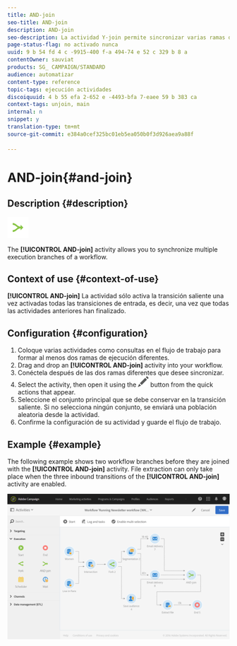 ```yaml
---
title: AND-join
seo-title: AND-join
description: AND-join
seo-description: La actividad Y-join permite sincronizar varias ramas de ejecución de un flujo de trabajo.
page-status-flag: no activado nunca
uuid: 9 b 54 fd 4 c -9915-400 f-a 494-74 e 52 c 329 b 8 a
contentOwner: sauviat
products: SG_ CAMPAIGN/STANDARD
audience: automatizar
content-type: reference
topic-tags: ejecución actividades
discoiquuid: 4 b 55 efa 2-652 e -4493-bfa 7-eaee 59 b 383 ca
context-tags: unjoin, main
internal: n
snippet: y
translation-type: tm+mt
source-git-commit: e384a0cef325bc01eb5ea050b0f3d926aea9a88f

---
```



# AND-join{#and-join}

## Description {#description}

![](assets/and_join.png)

The **[!UICONTROL AND-join]** activity allows you to synchronize multiple execution branches of a workflow.

## Context of use {#context-of-use}

**[!UICONTROL AND-join]** La actividad sólo activa la transición saliente una vez activadas todas las transiciones de entrada, es decir, una vez que todas las actividades anteriores han finalizado.

## Configuration {#configuration}

1. Coloque varias actividades como consultas en el flujo de trabajo para formar al menos dos ramas de ejecución diferentes.
1. Drag and drop an **[!UICONTROL AND-join]** activity into your workflow.
1. Conéctela después de las dos ramas diferentes que desee sincronizar.
1. Select the activity, then open it using the ![](assets/edit_darkgrey-24px.png) button from the quick actions that appear.
1. Seleccione el conjunto principal que se debe conservar en la transición saliente. Si no selecciona ningún conjunto, se enviará una población aleatoria desde la actividad.
1. Confirme la configuración de su actividad y guarde el flujo de trabajo.

## Example {#example}

The following example shows two workflow branches before they are joined with the **[!UICONTROL AND-join]** activity. File extraction can only take place when the three inbound transitions of the **[!UICONTROL AND-join]** activity are enabled.

![](assets/wkf_and-join_example.png)

